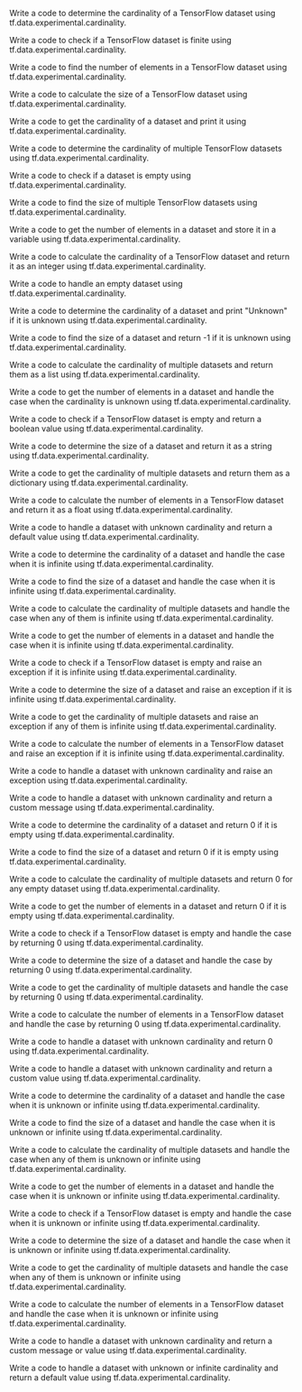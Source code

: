 Write a code to determine the cardinality of a TensorFlow dataset using tf.data.experimental.cardinality.

Write a code to check if a TensorFlow dataset is finite using tf.data.experimental.cardinality.

Write a code to find the number of elements in a TensorFlow dataset using tf.data.experimental.cardinality.

Write a code to calculate the size of a TensorFlow dataset using tf.data.experimental.cardinality.

Write a code to get the cardinality of a dataset and print it using tf.data.experimental.cardinality.

Write a code to determine the cardinality of multiple TensorFlow datasets using tf.data.experimental.cardinality.

Write a code to check if a dataset is empty using tf.data.experimental.cardinality.

Write a code to find the size of multiple TensorFlow datasets using tf.data.experimental.cardinality.

Write a code to get the number of elements in a dataset and store it in a variable using tf.data.experimental.cardinality.

Write a code to calculate the cardinality of a TensorFlow dataset and return it as an integer using tf.data.experimental.cardinality.

Write a code to handle an empty dataset using tf.data.experimental.cardinality.

Write a code to determine the cardinality of a dataset and print "Unknown" if it is unknown using tf.data.experimental.cardinality.

Write a code to find the size of a dataset and return -1 if it is unknown using tf.data.experimental.cardinality.

Write a code to calculate the cardinality of multiple datasets and return them as a list using tf.data.experimental.cardinality.

Write a code to get the number of elements in a dataset and handle the case when the cardinality is unknown using tf.data.experimental.cardinality.

Write a code to check if a TensorFlow dataset is empty and return a boolean value using tf.data.experimental.cardinality.

Write a code to determine the size of a dataset and return it as a string using tf.data.experimental.cardinality.

Write a code to get the cardinality of multiple datasets and return them as a dictionary using tf.data.experimental.cardinality.

Write a code to calculate the number of elements in a TensorFlow dataset and return it as a float using tf.data.experimental.cardinality.

Write a code to handle a dataset with unknown cardinality and return a default value using tf.data.experimental.cardinality.

Write a code to determine the cardinality of a dataset and handle the case when it is infinite using tf.data.experimental.cardinality.

Write a code to find the size of a dataset and handle the case when it is infinite using tf.data.experimental.cardinality.

Write a code to calculate the cardinality of multiple datasets and handle the case when any of them is infinite using tf.data.experimental.cardinality.

Write a code to get the number of elements in a dataset and handle the case when it is infinite using tf.data.experimental.cardinality.

Write a code to check if a TensorFlow dataset is empty and raise an exception if it is infinite using tf.data.experimental.cardinality.

Write a code to determine the size of a dataset and raise an exception if it is infinite using tf.data.experimental.cardinality.

Write a code to get the cardinality of multiple datasets and raise an exception if any of them is infinite using tf.data.experimental.cardinality.

Write a code to calculate the number of elements in a TensorFlow dataset and raise an exception if it is infinite using tf.data.experimental.cardinality.

Write a code to handle a dataset with unknown cardinality and raise an exception using tf.data.experimental.cardinality.

Write a code to handle a dataset with unknown cardinality and return a custom message using tf.data.experimental.cardinality.

Write a code to determine the cardinality of a dataset and return 0 if it is empty using tf.data.experimental.cardinality.

Write a code to find the size of a dataset and return 0 if it is empty using tf.data.experimental.cardinality.

Write a code to calculate the cardinality of multiple datasets and return 0 for any empty dataset using tf.data.experimental.cardinality.

Write a code to get the number of elements in a dataset and return 0 if it is empty using tf.data.experimental.cardinality.

Write a code to check if a TensorFlow dataset is empty and handle the case by returning 0 using tf.data.experimental.cardinality.

Write a code to determine the size of a dataset and handle the case by returning 0 using tf.data.experimental.cardinality.

Write a code to get the cardinality of multiple datasets and handle the case by returning 0 using tf.data.experimental.cardinality.

Write a code to calculate the number of elements in a TensorFlow dataset and handle the case by returning 0 using tf.data.experimental.cardinality.

Write a code to handle a dataset with unknown cardinality and return 0 using tf.data.experimental.cardinality.

Write a code to handle a dataset with unknown cardinality and return a custom value using tf.data.experimental.cardinality.

Write a code to determine the cardinality of a dataset and handle the case when it is unknown or infinite using tf.data.experimental.cardinality.

Write a code to find the size of a dataset and handle the case when it is unknown or infinite using tf.data.experimental.cardinality.

Write a code to calculate the cardinality of multiple datasets and handle the case when any of them is unknown or infinite using tf.data.experimental.cardinality.

Write a code to get the number of elements in a dataset and handle the case when it is unknown or infinite using tf.data.experimental.cardinality.

Write a code to check if a TensorFlow dataset is empty and handle the case when it is unknown or infinite using tf.data.experimental.cardinality.

Write a code to determine the size of a dataset and handle the case when it is unknown or infinite using tf.data.experimental.cardinality.

Write a code to get the cardinality of multiple datasets and handle the case when any of them is unknown or infinite using tf.data.experimental.cardinality.

Write a code to calculate the number of elements in a TensorFlow dataset and handle the case when it is unknown or infinite using tf.data.experimental.cardinality.

Write a code to handle a dataset with unknown cardinality and return a custom message or value using tf.data.experimental.cardinality.

Write a code to handle a dataset with unknown or infinite cardinality and return a default value using tf.data.experimental.cardinality.